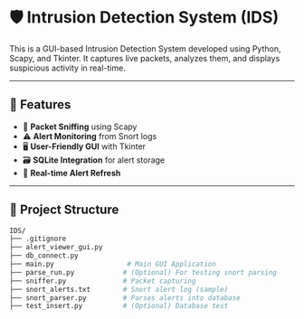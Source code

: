 # 🛡️ Intrusion Detection System (IDS)

This is a GUI-based Intrusion Detection System developed using Python, Scapy, and Tkinter. It captures live packets, analyzes them, and displays suspicious activity in real-time.

---

## 🚀 Features

- 📡 **Packet Sniffing** using Scapy
- ⚠️ **Alert Monitoring** from Snort logs
- 🖥️ **User-Friendly GUI** with Tkinter
- 🗃️ **SQLite Integration** for alert storage
- 🔄 **Real-time Alert Refresh**

---

## 📂 Project Structure

```bash
IDS/
├── .gitignore
├── alert_viewer_gui.py
├── db_connect.py
├── main.py                  # Main GUI Application
├── parse_run.py            # (Optional) For testing snort parsing
├── sniffer.py              # Packet capturing
├── snort_alerts.txt        # Snort alert log (sample)
├── snort_parser.py         # Parses alerts into database
├── test_insert.py          # (Optional) Database test



